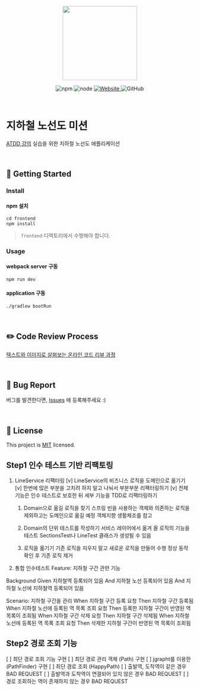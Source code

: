 <p align="center">
    <img width="200px;" src="https://raw.githubusercontent.com/woowacourse/atdd-subway-admin-frontend/master/images/main_logo.png"/>
</p>
<p align="center">
  <img alt="npm" src="https://img.shields.io/badge/npm-6.14.15-blue">
  <img alt="node" src="https://img.shields.io/badge/node-14.18.2-blue">
  <a href="https://edu.nextstep.camp/c/R89PYi5H" alt="nextstep atdd">
    <img alt="Website" src="https://img.shields.io/website?url=https%3A%2F%2Fedu.nextstep.camp%2Fc%2FR89PYi5H">
  </a>
  <img alt="GitHub" src="https://img.shields.io/github/license/next-step/atdd-subway-admin">
</p>

<br>

# 지하철 노선도 미션
[ATDD 강의](https://edu.nextstep.camp/c/R89PYi5H) 실습을 위한 지하철 노선도 애플리케이션

<br>

## 🚀 Getting Started

### Install
#### npm 설치
```
cd frontend
npm install
```
> `frontend` 디렉토리에서 수행해야 합니다.

### Usage
#### webpack server 구동
```
npm run dev
```
#### application 구동
```
./gradlew bootRun
```
<br>

## ✏️ Code Review Process
[텍스트와 이미지로 살펴보는 온라인 코드 리뷰 과정](https://github.com/next-step/nextstep-docs/tree/master/codereview)

<br>

## 🐞 Bug Report

버그를 발견한다면, [Issues](https://github.com/next-step/atdd-subway-service/issues) 에 등록해주세요 :)

<br>

## 📝 License

This project is [MIT](https://github.com/next-step/atdd-subway-service/blob/master/LICENSE.md) licensed.


## Step1 인수 테스트 기반 리팩토링
1. LineService 리팩터링
    [v] LineService의 비즈니스 로직을 도메인으로 옮기기
    [v] 한번에 많은 부분을 고치려 하지 말고 나눠서 부분부분 리팩터링하기
    [v] 전체 기능은 인수 테스트로 보호한 뒤 세부 기능을 TDD로 리팩터링하기

    1) Domain으로 옮길 로직을 찾기
    스프링 빈을 사용하는 객체와 의존하는 로직을 제외하고는 도메인으로 옮길 예정
    객체지향 생활체조를 참고
    
    2) Domain의 단위 테스트를 작성하기
    서비스 레이어에서 옮겨 올 로직의 기능을 테스트
    SectionsTest나 LineTest 클래스가 생성될 수 있음
    
    3) 로직을 옮기기
    기존 로직을 지우지 말고 새로운 로직을 만들어 수행
    정상 동작 확인 후 기존 로직 제거
    
2. 통합 인수테스트
Feature: 지하철 구간 관련 기능

  Background 
    Given 지하철역 등록되어 있음
    And 지하철 노선 등록되어 있음
    And 지하철 노선에 지하철역 등록되어 있음

  Scenario: 지하철 구간을 관리
    When 지하철 구간 등록 요청
    Then 지하철 구간 등록됨
    When 지하철 노선에 등록된 역 목록 조회 요청
    Then 등록한 지하철 구간이 반영된 역 목록이 조회됨
    When 지하철 구간 삭제 요청
    Then 지하철 구간 삭제됨
    When 지하철 노선에 등록된 역 목록 조회 요청
    Then 삭제한 지하철 구간이 반영된 역 목록이 조회됨
    
## Step2 경로 조회 기능
[ ] 최단 경로 조회 기능 구현
    [ ] 최단 경로 관리 객체 (Path) 구현
    [ ] jgrapht를 이용한 (PathFinder) 구현
    [ ] 최단 경로 조회 (HappyPath)
    [ ] 출발역, 도착역이 같은 경우 BAD REQUEST
    [ ] 출발역과 도착역이 연결되어 있지 않은 경우 BAD REQUEST
    [ ] 경로 조회하는 역이 존재하지 않는 경우 BAD REQUEST
